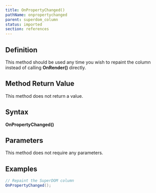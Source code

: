 ```yaml
---
title: OnPropertyChanged()
pathName: onpropertychanged
parent: superdom_column
status: imported
section: references
---
```


## Definition

This method should be used any time you wish to repaint the column instead of calling **OnRender()** directly.

## Method Return Value

This method does not return a value.

## Syntax

**OnPropertyChanged()**

## Parameters

This method does not require any parameters.

## Examples

```csharp
// Repaint the SuperDOM column
OnPropertyChanged();
```
